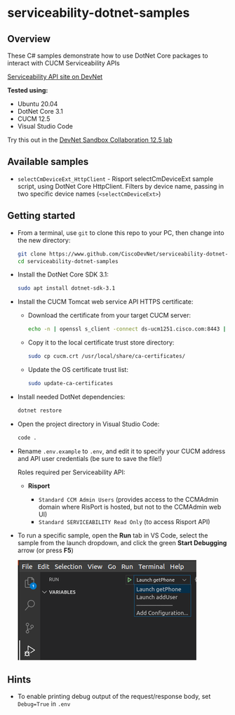 # serviceability-dotnet-samples

## Overview

These C# samples demonstrate how to use DotNet Core packages to interact with CUCM Serviceability APIs

[Serviceability API site on DevNet](https://developer.cisco.com/site/sxml/)

**Tested using:**

* Ubuntu 20.04
* DotNet Core 3.1
* CUCM 12.5
* Visual Studio Code

Try this out in the [DevNet Sandbox Collaboration 12.5 lab](https://devnetsandbox.cisco.com/RM/Diagram/Index/97563de1-5ace-4c0c-a03b-0f3eaae59d75?diagramType=Topology)

## Available samples

* `selectCmDeviceExt_HttpClient` - Risport selectCmDeviceExt sample script, using DotNet Core HttpClient. Filters by device name, passing in two specific device names (`<selectCmDeviceExt>`)

## Getting started

* From a terminal, use `git` to clone this repo to your PC, then change into the new directory:

    ```bash
    git clone https://www.github.com/CiscoDevNet/serviceability-dotnet-samples
    cd serviceability-dotnet-samples
    ```

* Install the DotNet Core SDK 3.1:

    ```bash
    sudo apt install dotnet-sdk-3.1
    ```

* Install the CUCM Tomcat web service API HTTPS certificate:

    * Download the certificate from your target CUCM server:

        ```bash
        echo -n | openssl s_client -connect ds-ucm1251.cisco.com:8443 | sed -ne '/-BEGIN CERTIFICATE-/,/-END CERTIFICATE-/p' > cucm.crt
        ```

    * Copy it to the local certificate trust store directory:

        ```bash
        sudo cp cucm.crt /usr/local/share/ca-certificates/
        ```

    * Update the OS certificate trust list:

        ```bash
        sudo update-ca-certificates
        ```

* Install needed DotNet dependencies:

    ```bash
    dotnet restore
    ```

* Open the project directory in Visual Studio Code:

    ```bash
    code .
    ```

* Rename `.env.example` to `.env`, and edit it to specify your CUCM address and API user credentials (be sure to save the file!)

    Roles required per Serviceability API:

    * **Risport** 

        - `Standard CCM Admin Users` (provides access to the CCMAdmin domain where RisPort is hosted, but not to the CCMAdmin web UI)
        - `Standard SERVICEABILITY Read Only` (to access Risport API)

* To run a specific sample, open the **Run** tab in VS Code, select the sample from the launch dropdown, and click the green **Start Debugging** arrow (or press **F5**)

    ![run](assets/images/run.png)

## Hints

* To enable printing debug output of the request/response body, set `Debug=True` in `.env`


